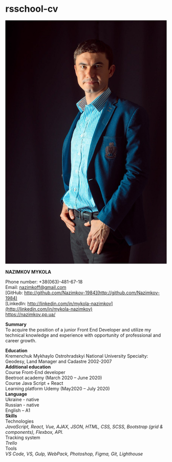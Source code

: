 # rsschool-cv
![My photo](myfoto.jpg)

**NAZIMKOV MYKOLA**

Phone number: +38(063)-481-67-18<br>
Email: nazimkoff@gmail.com <br>
[GitHub: http://github.com/Nazimkov-1984](http://github.com/Nazimkov-1984)<br>
[LinkedIn: http://linkedin.com/in/mykola-nazimkov](http://linkedin.com/in/mykola-nazimkov)<br>
https://nazimkov.pp.ua/<br>

**Summary**<br>
To acquire the position of a junior Front End  Developer and utilize my technical knowledge and experience with opportunity of professional and career growth.


**Education**<br>
Kremenchuk Mykhaylo Ostrohradskyi National University
Specialty: Geodesy, Land Manager and Cadastre
2002-2007<br>
**Additional education** <br>
Course Front-End developer<br>
Beetroot academy (March 2020 – June 2020)<br>
Course Java Script + React <br>
Learning platform Udemy (May2020 – July 2020)<br>
**Language** <br>
Ukraine - native<br>
Russian - native<br>
English – A1<br>
**Skills**<br>
Technologies<br>
*JavaScript, React, Vue, AJAX, JSON, HTML, CSS,  SCSS,  Bootstrap (grid & components), Flexbox, API.*<br>
Tracking system<br>
*Trello*<br>
Tools <br>
*VS Code,  VS, Gulp, WebPack, Photoshop, Figma, Git,  Lighthouse*<br>



